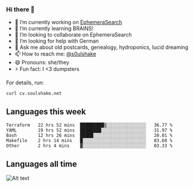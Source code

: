 ### Hi there 👋

<!--
**soulshake/soulshake** is a ✨ _special_ ✨ repository because its `README.md` (this file) appears on your GitHub profile.

Here are some ideas to get you started:

- 🔭 I’m currently working on ...
- 🌱 I’m currently learning ...
- 👯 I’m looking to collaborate on ...
- 🤔 I’m looking for help with ...
- 💬 Ask me about ...
- 📫 How to reach me: ...
- 😄 Pronouns: ...
- ⚡ Fun fact: ...
-->


- 🔭 I’m currently working on [EphemeraSearch](https://www.ephemerasearch.com/)
- 🌱 I’m currently learning BRAINS!
- 👯 I’m looking to collaborate on EphemeraSearch
- 🤔 I’m looking for help with German
- 💬 Ask me about old postcards, genealogy, hydroponics, lucid dreaming
- 📫 How to reach me: [@s0ulshake](https://twitter.com/soulshake)
- 😄 Pronouns: she/they
- ⚡ Fun fact: I <3 dumpsters

For details, run:

```
curl cv.soulshake.net
```

## Languages this week

<!--START_SECTION:waka-->
```text
Terraform   22 hrs 52 mins  █████████▒░░░░░░░░░░░░░░░   36.77 % 
YAML        19 hrs 52 mins  ████████░░░░░░░░░░░░░░░░░   31.97 % 
Bash        12 hrs 26 mins  █████░░░░░░░░░░░░░░░░░░░░   20.01 % 
Makefile    2 hrs 14 mins   █░░░░░░░░░░░░░░░░░░░░░░░░   03.60 % 
Other       2 hrs 4 mins    ▓░░░░░░░░░░░░░░░░░░░░░░░░   03.33 % 
```
<!--END_SECTION:waka-->

## Languages all time
![Alt text](https://wakatime.com/share/@aj/6aa10b67-a5e9-4fb1-acaf-8692f4385172.svg)
